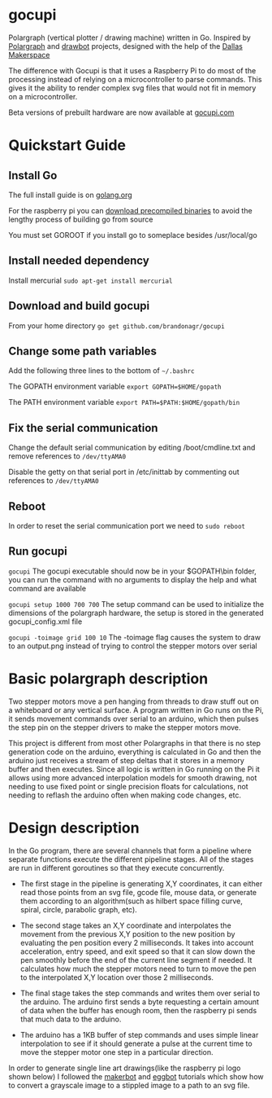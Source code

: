 gocupi
======

Polargraph (vertical plotter / drawing machine) written in Go. Inspired by [Polargraph](http://www.polargraph.co.uk/) and [drawbot](http://marginallyclever.com/blog/drawbot/) projects, designed with the help of the [Dallas Makerspace](http://dallasmakerspace.org/)

The difference with Gocupi is that it uses a Raspberry Pi to do most of the processing instead of relying on a microcontroller to parse commands. This gives it the ability to render complex svg files that would not fit in memory on a microcontroller.

Beta versions of prebuilt hardware are now available at [gocupi.com](http://gocupi.com)

Quickstart Guide
================

Install Go
-----------
The full install guide is on [golang.org](http://golang.org/doc/install)

For the raspberry pi you can [download precompiled binaries](http://dave.cheney.net/unofficial-arm-tarballs) to avoid the lengthy process of building go from source

You must set GOROOT if you install go to someplace besides /usr/local/go

Install needed dependency
---------------------
Install mercurial
`sudo apt-get install mercurial`

Download and build gocupi
---------------------------
From your home directory
`go get github.com/brandonagr/gocupi`

Change some path variables
----------------------------

Add the following three lines to the bottom of `~/.bashrc`

The GOPATH environment variable `export GOPATH=$HOME/gopath`

The PATH environment variable `export PATH=$PATH:$HOME/gopath/bin` 

Fix the serial communication
----------------------------
Change the default serial communication by editing /boot/cmdline.txt and remove references to `/dev/ttyAMA0`

Disable the getty on that serial port in /etc/inittab by commenting out references to `/dev/ttyAMA0`

Reboot
-------
In order to reset the serial communication port we need to `sudo reboot`

Run gocupi
----------
`gocupi` The gocupi executable should now be in your $GOPATH\bin folder, you can run the command with no arguments to display the help and what command are available

`gocupi setup 1000 700 700` The setup command can be used to initialize the dimensions of the polargraph hardware, the setup is stored in the generated gocupi_config.xml file

`gocupi -toimage grid 100 10` The -toimage flag causes the system to draw to an output.png instead of trying to control the stepper motors over serial

Basic polargraph description
============================
Two stepper motors move a pen hanging from threads to draw stuff out on a whiteboard or any vertical surface. A program written in Go runs on the Pi, it sends movement commands over serial to an arduino, which then pulses the step pin on the stepper drivers to make the stepper motors move.

This project is different from most other Polargraphs in that there is no step generation code on the arduino, everything is calculated in Go and then the arduino just receives a stream of step deltas that it stores in a memory buffer and then executes. Since all logic is written in Go running on the Pi it allows using more advanced interpolation models for smooth drawing, not needing to use fixed point or single precision floats for calculations, not needing to reflash the arduino often when making code changes, etc.

Design description
==================
In the Go program, there are several channels that form a pipeline where separate functions execute the different pipeline stages. All of the stages are run in different goroutines so that they execute concurrently.

* The first stage in the pipeline is generating X,Y coordinates, it can either read those points from an svg file, gcode file, mouse data, or generate them according to an algorithm(such as hilbert space filling curve, spiral, circle, parabolic graph, etc).

* The second stage takes an X,Y coordinate and interpolates the movement from the previous X,Y position to the new position by evaluating the pen position every 2 milliseconds. It takes into account acceleration, entry speed, and exit speed so that it can slow down the pen smoothly before the end of the current line segment if needed. It calculates how much the stepper motors need to turn to move the pen to the interpolated X,Y location over those 2 milliseconds.

* The final stage takes the step commands and writes them over serial to the arduino. The arduino first sends a byte requesting a certain amount of data when the buffer has enough room, then the raspberry pi sends that much data to the arduino.

* The arduino has a 1KB buffer of step commands and uses simple linear interpolation to see if it should generate a pulse at the current time to move the stepper motor one step in a particular direction.

In order to generate single line art drawings(like the raspberry pi logo shown below) I followed the [makerbot](http://www.makerbot.com/blog/2012/03/12/single-line-art-traveling-salesman-problem-tutorial/) and [eggbot](http://wiki.evilmadscience.com/TSP_art) tutorials which show how to convert a grayscale image to a stippled image to a path to an svg file.
